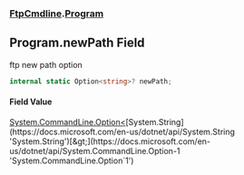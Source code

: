 ### [FtpCmdline](FtpCmdline.md 'FtpCmdline').[Program](Program.md 'FtpCmdline.Program')

## Program.newPath Field

ftp new path option

```csharp
internal static Option<string>? newPath;
```

#### Field Value
[System.CommandLine.Option&lt;](https://docs.microsoft.com/en-us/dotnet/api/System.CommandLine.Option-1 'System.CommandLine.Option`1')[System.String](https://docs.microsoft.com/en-us/dotnet/api/System.String 'System.String')[&gt;](https://docs.microsoft.com/en-us/dotnet/api/System.CommandLine.Option-1 'System.CommandLine.Option`1')